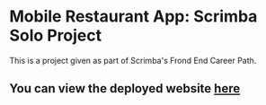 # Mobile Restaurant App: Scrimba Solo Project

This is a project given as part of Scrimba's Frond End Career Path. 

## You can view the deployed website [here]('https://kieran-gill-restaurant-app.vercel.app/')
